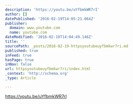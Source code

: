 ```yaml
---
description: 'https://youtu.be/uYfbmkWR7rI'
author: []
datePublished: '2016-02-19T14:05:21.064Z'
publisher:
  domain: www.youtube.com
  name: youtube.com
dateModified: '2016-02-19T14:04:49.146Z'
title: ''
sourcePath: _posts/2016-02-19-httpsyoutubeuyfbmkwr7ri.md
published: true
inFeed: true
hasPage: true
inNav: false
url: httpsyoutubeuyfbmkwr7ri/index.html
_context: 'http://schema.org'
_type: Article

---
```

https://youtu.be/uYfbmkWR7rI